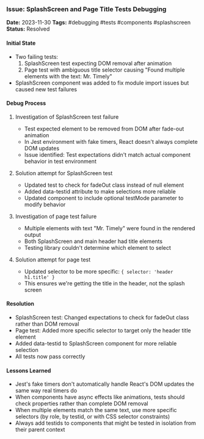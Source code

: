 ### Issue: SplashScreen and Page Title Tests Debugging
**Date:** 2023-11-30
**Tags:** #debugging #tests #components #splashscreen
**Status:** Resolved

#### Initial State
- Two failing tests:
  1. SplashScreen test expecting DOM removal after animation
  2. Page test with ambiguous title selector causing "Found multiple elements with the text: Mr. Timely"
- SplashScreen component was added to fix module import issues but caused new test failures

#### Debug Process
1. Investigation of SplashScreen test failure
   - Test expected element to be removed from DOM after fade-out animation
   - In Jest environment with fake timers, React doesn't always complete DOM updates
   - Issue identified: Test expectations didn't match actual component behavior in test environment

2. Solution attempt for SplashScreen test
   - Updated test to check for fadeOut class instead of null element
   - Added data-testid attribute to make selections more reliable
   - Updated component to include optional testMode parameter to modify behavior

3. Investigation of page test failure
   - Multiple elements with text "Mr. Timely" were found in the rendered output
   - Both SplashScreen and main header had title elements
   - Testing library couldn't determine which element to select

4. Solution attempt for page test
   - Updated selector to be more specific: `{ selector: 'header h1.title' }`
   - This ensures we're getting the title in the header, not the splash screen

#### Resolution
- SplashScreen test: Changed expectations to check for fadeOut class rather than DOM removal
- Page test: Added more specific selector to target only the header title element
- Added data-testid to SplashScreen component for more reliable selection
- All tests now pass correctly

#### Lessons Learned
- Jest's fake timers don't automatically handle React's DOM updates the same way real timers do
- When components have async effects like animations, tests should check properties rather than complete DOM removal
- When multiple elements match the same text, use more specific selectors (by role, by testid, or with CSS selector constraints)
- Always add testids to components that might be tested in isolation from their parent context
